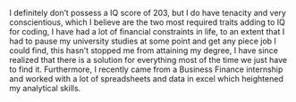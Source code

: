 I definitely don’t possess a IQ score of 203, but I do have tenacity and very conscientious, which I believe are the two most required traits adding to IQ for coding, I have had a lot of financial constraints in life, to an extent that I had to pause my university studies at some point and get any piece job I could find, this hasn’t stopped me from attaining my degree, I have since realized that there is a solution for everything most of the time we just have to find it. Furthermore, I recently came from a Business Finance internship and worked with a lot of spreadsheets and data in excel which heightened my analytical skills.